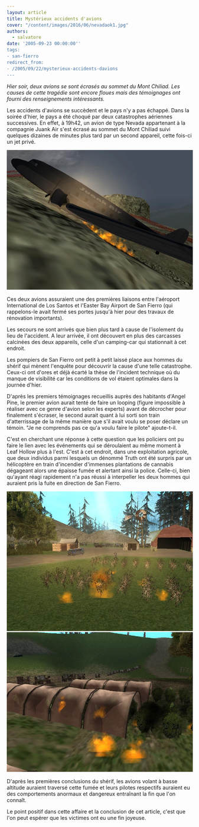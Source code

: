 ```yaml
---
layout: article
title: Mystérieux accidents d'avions
cover: "/content/images/2016/06/nevadaok1.jpg"
authors:
  - salvatore
date: '2005-09-23 00:00:00''
tags:
- san-fierro
redirect_from:
- /2005/09/22/mysterieux-accidents-davions
---
```


_Hier soir, deux avions se sont écrasés au sommet du Mont Chiliad. Les causes de cette tragédie sont encore floues mais des témoignages ont fourni des renseignements intéressants._

Les accidents d'avions se succèdent et le pays n'y a pas échappé. Dans la soirée d'hier, le pays a été choqué par deux catastrophes aériennes successives. En effet, à 19h42, un avion de type Nevada appartenant à la compagnie Juank Air s'est écrasé au sommet du Mont Chiliad suivi quelques dizaines de minutes plus tard par un second appareil, cette fois-ci un jet privé.

![](/content/images/2005/01/nevada2.jpg)

Ces deux avions assuraient une des premières liaisons entre l'aéroport International de Los Santos et l'Easter Bay Airport de San Fierro (qui rappelons-le avait fermé ses portes jusqu'à hier pour des travaux de rénovation importants).

Les secours ne sont arrivés que bien plus tard à cause de l'isolement du lieu de l'accident. A leur arrivée, il ont découvert en plus des carcasses calcinées des deux appareils, celle d'un camping-car qui stationnait à cet endroit.

Les pompiers de San Fierro ont petit à petit laissé place aux hommes du shérif qui mènent l'enquête pour découvrir la cause d'une telle catastrophe. Ceux-ci ont d'ores et déjà écarté la thèse de l'incident technique où du manque de visibilité car les conditions de vol étaient optimales dans la journée d'hier.

D'après les premiers témoignages recueillis auprès des habitants d'Angel Pine, le premier avion aurait tenté de faire un looping (figure impossible à réaliser avec ce genre d'avion selon les experts) avant de décrocher pour finalement s'écraser, le second aurait quant à lui sorti son train d'atterrissage de la même manière que s'il avait voulu se poser déclare un témoin. "Je ne comprends pas ce qu'a voulu faire le pilote" ajoute-t-il.

C'est en cherchant une réponse à cette question que les policiers ont pu faire le lien avec les événements qui se déroulaient au même moment à Leaf Hollow plus à l'est. C'est à cet endroit, dans une exploitation agricole, que deux individus parmi lesquels un dénommé Truth ont été surpris par un hélicoptère en train d'incendier d'immenses plantations de cannabis dégageant alors une épaisse fumée et alertant ainsi la police. Celle-ci, bien qu'ayant réagi rapidement n'a pas réussi à interpeller les deux hommes qui auraient pris la fuite en direction de San Fierro.

![](/content/images/2005/01/champs1.jpg)
![](/content/images/2005/01/champs2.jpg)

D'après les premières conclusions du shérif, les avions volant à basse altitude auraient traversé cette fumée et leurs pilotes respectifs auraient eu des comportements anormaux et dangereux entraînant la fin que l'on connaît.

Le point positif dans cette affaire et la conclusion de cet article, c'est que l'on peut espérer que les victimes ont eu une fin joyeuse.